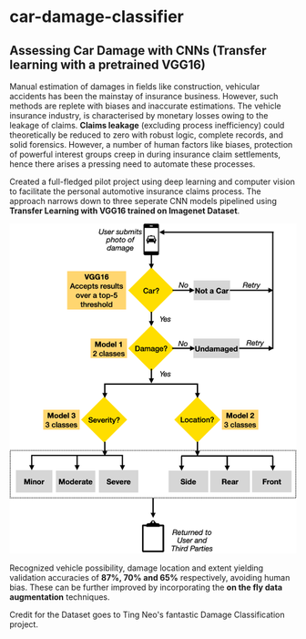 # car-damage-classifier
## Assessing Car Damage with CNNs (Transfer learning with a pretrained VGG16)
Manual estimation of damages in fields like construction, vehicular accidents has been the mainstay of insurance business. However, such methods are replete with biases and inaccurate estimations. The vehicle insurance industry, is characterised by monetary losses owing to the leakage of claims. **Claims leakage** (excluding process inefficiency) could theoretically be reduced to zero with robust logic, complete records, and solid forensics. However, a number of human factors like biases, protection of powerful interest groups creep in during insurance claim settlements, hence there arises a pressing need to automate these processes.

Created a full-fledged pilot project using deep learning and computer vision to facilitate the personal automotive insurance claims process. The approach narrows down to three seperate CNN models pipelined using **Transfer Learning with VGG16 trained on Imagenet Dataset**.

![](image.png)

Recognized vehicle possibility, damage location and extent yielding validation accuracies of **87%, 70% and 65%** respectively, avoiding human bias. These can be further improved by incorporating the **on the fly data augmentation** techniques.

Credit for the Dataset goes to Ting Neo's fantastic Damage Classification project.
